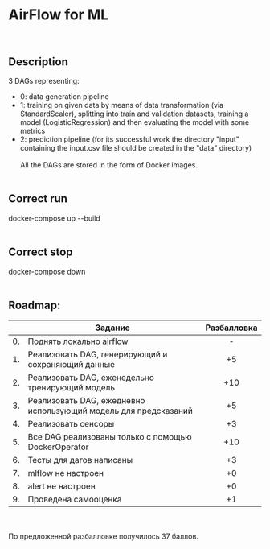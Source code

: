 # AirFlow for ML<br><br>
## Description<br>
3 DAGs representing:<br>
- 0: data generation pipeline 
- 1: training on given data by means of data transformation (via StandardScaler), splitting into train and validation datasets, training a model (LogisticRegression) 
and then evaluating the model with some metrics
- 2: prediction pipeline (for its successful work the directory "input" containing the input.csv file should be created in the "data" directory)<br><br>
All the DAGs are stored in the form of Docker images.
<br><br>
## Correct run<br>
docker-compose up --build
<br><br>
## Correct stop<br>
docker-compose down
<br><br>
## Roadmap:

|  |Задание|Разбалловка|
|---|-------------------------------------------------------------------------------------------------------------|:-------------:|
|0.|Поднять локально airflow|-|
|1.|Реализовать DAG, генерирующий и сохраняющий данные|+5|
|2.|Реализовать DAG, еженедельно тренирующий модель|+10|
|3.|Реализовать DAG, ежедневно использующий модель для предсказаний|+5|
|4.|Реализовать сенсоры|+3|
|5.|Все DAG реализованы только с помощью DockerOperator|+10|
|6.|Тесты для дагов написаны|+3|
|7.|mlflow не настроен|+0|
|8.|alert не настроен|+0|
|9.|Проведена самооценка|+1|
<br>
<br>
По предложенной разбалловке получилось 37 баллов.
<br>
<br>

